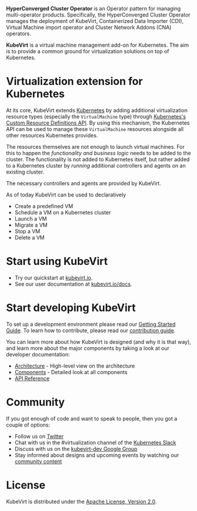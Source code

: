 **HyperConverged Cluster Operator** is an Operator pattern for managing multi-operator products.
Specifically, the HyperConverged Cluster Operator manages the deployment of KubeVirt,
Containerized Data Importer (CDI), Virtual Machine import operator and Cluster Network Addons (CNA) operators.

**KubeVirt** is a virtual machine management add-on for Kubernetes.
The aim is to provide a common ground for virtualization solutions on top of
Kubernetes.

# Virtualization extension for Kubernetes

At its core, KubeVirt extends [Kubernetes](https://kubernetes.io) by adding
additional virtualization resource types (especially the `VirtualMachine` type) through
[Kubernetes's Custom Resource Definitions API](https://kubernetes.io/docs/tasks/access-kubernetes-api/extend-api-custom-resource-definitions/).
By using this mechanism, the Kubernetes API can be used to manage these `VirtualMachine`
resources alongside all other resources Kubernetes provides.

The resources themselves are not enough to launch virtual machines.
For this to happen the _functionality and business logic_ needs to be added to
the cluster. The functionality is not added to Kubernetes itself, but rather
added to a Kubernetes cluster by _running_ additional controllers and agents
on an existing cluster.

The necessary controllers and agents are provided by KubeVirt.

As of today KubeVirt can be used to declaratively

  * Create a predefined VM
  * Schedule a VM on a Kubernetes cluster
  * Launch a VM
  * Migrate a VM
  * Stop a VM
  * Delete a VM

# Start using KubeVirt

  * Try our quickstart at [kubevirt.io](http://kubevirt.io/get_kubevirt/).
  * See our user documentation at [kubevirt.io/docs](http://kubevirt.io/user-guide).

# Start developing KubeVirt

To set up a development environment please read our
[Getting Started Guide](https://github.com/kubevirt/kubevirt/blob/master/docs/getting-started.md).
To learn how to contribute, please read our [contribution guide](https://github.com/kubevirt/kubevirt/blob/master/CONTRIBUTING.md).

You can learn more about how KubeVirt is designed (and why it is that way),
and learn more about the major components by taking a look at our developer documentation:

  * [Architecture](https://github.com/kubevirt/kubevirt/blob/master/docs/architecture.md) - High-level view on the architecture
  * [Components](https://github.com/kubevirt/kubevirt/blob/master/docs/components.md) - Detailed look at all components
  * [API Reference](https://github.com/kubevirt/kubevirt/blob/master/https://www.kubevirt.io/api-reference/)

# Community

If you got enough of code and want to speak to people, then you got a couple of options:

  * Follow us on [Twitter](https://twitter.com/kubevirt)
  * Chat with us in the #virtualization channel of the [Kubernetes Slack](https://slack.k8s.io/)
  * Discuss with us on the [kubevirt-dev Google Group](https://groups.google.com/forum/#!forum/kubevirt-dev)
  * Stay informed about designs and upcoming events by watching our [community content](https://github.com/kubevirt/community/)

# License

KubeVirt is distributed under the
[Apache License, Version 2.0](http://www.apache.org/licenses/LICENSE-2.0.txt).
